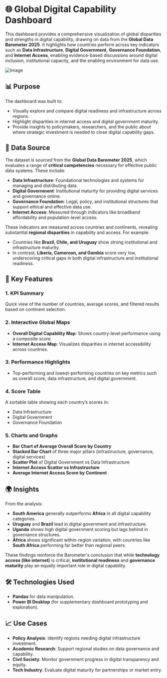 # 🌐 Global Digital Capability Dashboard

This dashboard provides a comprehensive visualization of global disparities and strengths in digital capability, drawing on data from the **Global Data Barometer 2025**. It highlights how countries perform across key indicators such as **Data Infrastructure**, **Digital Government**, **Governance Foundation**, and **Internet Access**, enabling evidence-based discussions around digital inclusion, institutional capacity, and the enabling environment for data use.

![Image](https://github.com/user-attachments/assets/d2463dae-5679-4fbc-a604-05cd7014b22e)

## 📊 Purpose

The dashboard was built to:

* Visually explore and compare digital readiness and infrastructure across regions.
* Highlight disparities in internet access and digital government maturity.
* Provide insights to policymakers, researchers, and the public about where strategic investment is needed to close digital capability gaps.

## 📁 Data Source

The dataset is sourced from the **Global Data Barometer 2025**, which evaluates a range of **critical competencies** necessary for effective public data systems. These include:

* **Data Infrastructure**: Foundational technologies and systems for managing and distributing data.
* **Digital Government**: Institutional maturity for providing digital services and governance online.
* **Governance Foundation**: Legal, policy, and institutional structures that support ethical and effective data use.
* **Internet Access**: Measured through indicators like broadband affordability and population-level access.

These indicators are measured across countries and continents, revealing substantial **regional disparities** in capability and access. For example:

* Countries like **Brazil, Chile, and Uruguay** show strong institutional and infrastructure maturity.
* In contrast, **Liberia, Cameroon, and Gambia** score very low, underscoring critical gaps in both digital infrastructure and institutional readiness.

## 📌 Key Features

### 1. **KPI Summary**

Quick view of the number of countries, average scores, and filtered results based on continent selection.

### 2. **Interactive Global Maps**

* **Overall Digital Capability Map**: Shows country-level performance using a composite score.
* **Internet Access Map**: Visualizes disparities in internet accessibility across countries.

### 3. **Performance Highlights**

* Top-performing and lowest-performing countries on key metrics such as overall score, data infrastructure, and digital government.

### 4. **Score Table**

A sortable table showing each country’s scores in:

* Data Infrastructure
* Digital Government
* Governance Foundation

### 5. **Charts and Graphs**

* **Bar Chart of Average Overall Score by Country**
* **Stacked Bar Chart** of three major pillars (infrastructure, governance, digital services)
* **Scatter Plot** of Digital Government vs Data Infrastructure
* **Internet Access Scatter vs Infrastructure**
* **Average Internet Access Score by Continent**

## 🌍 Insights

From the analysis:

* **South America** generally outperforms **Africa** in all digital capability categories.
* **Uruguay** and **Brazil** lead in digital government and infrastructure.
* **Uganda** shows high digital government scoring but lags behind in governance structures.
* **Africa** shows significant within-region variation, with countries like **South Africa** performing far better than regional peers.

These findings reinforce the Barometer's conclusion that while **technology access (like internet)** is critical, **institutional readiness** and **governance maturity** play an equally important role in digital capability.

## 🛠️ Technologies Used
* **Pandas** for data manipulation.
* **Power BI Desktop** (for supplementary dashboard prototyping and exploration).

## 📈 Use Cases

* **Policy Analysis**: Identify regions needing digital infrastructure investment.
* **Academic Research**: Support regional studies on data governance and capability.
* **Civil Society**: Monitor government progress in digital transparency and equity.
* **Tech Industry**: Evaluate digital maturity for partnerships or market entry.

